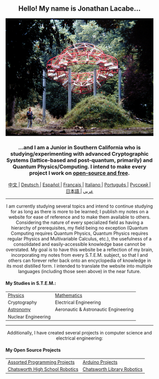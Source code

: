 <div align="center" style="background-image: url('https://jonathanlacabe.github.io/_other/Iapetus_1985.jpg'); background-size: cover; background-position: center; padding: 20px;">
  <h2>Hello! My name is Jonathan Lacabe...</h2>
  <p align="center">
        <a href="https://jonathanlacabe.github.io/"><img src="/Iapetus_1985.jpg" width="504"/></a>
    </p>
  <h3>...and I am a Junior in Southern California who is studying/experimenting with advanced Cryptographic Systems (lattice-based and post-quantum, primarily) and Quantum Physics/Computing. I intend to make every project I work on <a href="https://archive.org/details/GuerillaOpenAccessManifesto/mode/2up?view=theater">open-source and free</a>. </h3> 
  <!-- (My philosophy/motivation for doing this can be found here.)-->
    
<p align="center">
  <a href="https://github.com/JonathanLacabe/JonathanLacabe/blob/main/README_CN.md"><span> 中文 </span></a>|
  <a href="https://github.com/JonathanLacabe/JonathanLacabe/blob/main/README_DE.md"><span> Deutsch </span></a>|
  <a href="https://github.com/JonathanLacabe/JonathanLacabe/blob/main/README_ES.md"><span> Español </span></a>|<!-- (Translated by my father.)-->
  <a href="https://github.com/JonathanLacabe/JonathanLacabe/blob/main/README_FR.md"><span> Français </span></a>|
  <a href="https://github.com/JonathanLacabe/JonathanLacabe/blob/main/README_IT.md"><span> Italiano </span></a>|<!-- Translated by my father. -->
  <a href="https://github.com/JonathanLacabe/JonathanLacabe/blob/main/README_PT.md"><span> Português </span></a>|
  <a href="https://github.com/JonathanLacabe/JonathanLacabe/blob/main/README_RU.md"><span> Русский </span></a>|
  <a href="https://github.com/JonathanLacabe/JonathanLacabe/blob/main/README_JP.md"><span> 日本語 </span></a>|
  <a href="https://github.com/JonathanLacabe/JonathanLacabe/blob/main/README_AR.md"><span>عربي </span></a>
</p>
<hr>
    <p>I am currently studying several topics and intend to continue studying for as long as there is more to be learned; I publish my notes on a website for ease of reference and to make them available to others.
    <br>Considering the nature of every specialized field as having a hierarchy of prerequisites, my field being no exception (Quantum Computing requires Quantum Physics, Quantum Physics requires regular Physics and Multivariable Calculus, etc.), the usefulness of a consolidated and easily-accessible knowledge base cannot be overstated. My goal is to have this website be a reflection of my brain, incorporating my notes from every S.T.E.M. subject, so that I and others can forever refer back onto an encyclopedia of knowledge in its most distilled form. I intended to translate the website into multiple languages (including those seen above) in the near future.</p><!-- Why do you not just use wikipedia or another learning resource when you forget something? Because this website, and all of the notes in them (until I possibly obtain additional contributers), are mine. This is the purpose of note-taking in the first place - they reflect your progress in learning a subject, and symbolize one's intellectual advancement.-->
    <h4 align="left">My Studies in S.T.E.M.:</h4>
    <table align="center">
        <tr>
            <td><a href="https://jonathanlacabe.github.io/Physics/physics.html">Physics</a></td>
            <td><a href="https://jonathanlacabe.github.io/math/mathematics.html">Mathematics</a></td>
        </tr>
        <tr>
            <td>Cryptography<a href="https://jonathanlacabe.github.io/cryptography/cryptography.html"></a></td>
            <td>Electrical Engineering<a href="https://jonathanlacabe.github.io/engineering/electric.html"></a></td>
        </tr>
        <tr>
            <td><a href="https://jonathanlacabe.github.io/astronomy/astronomy.html">Astronomy</a></td>
            <td>Aeronautic & Astronautic Engineering<a href="https://jonathanlacabe.github.io/engineering/aeronautics.html"></a></td>
        </tr>
        <tr>
            <td>Nuclear Engineering<a href="https://jonathanlacabe.github.io/engineering/nuclear.html"></a></td>
        </tr><!-- Possibly chemistry for the 8th.-->
    </table>
<hr>
    <p>Additionally, I have created several projects in computer science and electrical engineering:</p>
    <h4 align="left">My Open Source Projects</h4>
    <table align="center">
        <tr>
            <td><a href="https://github.com/JonathanLacabe/Assorted-Programming-Projects">Assorted Programming Projects</a></td>
            <td><a href="https://github.com/JonathanLacabe/Arduino-Projects">Arduino Projects</a></td>
        </tr>
        <tr>
            <td><a href="https://github.com/JonathanLacabe/Chatsworth-Robotics">Chatsworth High School Robotics</a></td>
            <td><a href="https://github.com/JonathanLacabe/Chatsworth-Library-Robotics">Chatsworth Library Robotics</a></td>
        </tr>
    </table>
 
</div>
